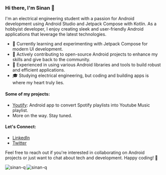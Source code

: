 ### Hi there, I'm Sinan 👋

I'm an electrical engineering student with a passion for Android development using Android Studio and Jetpack Compose with Kotlin. As a hobbyist developer, I enjoy creating sleek and user-friendly Android applications that leverage the latest technologies.

- 🌱 Currently learning and experimenting with Jetpack Compose for modern UI development.
- 💼 Actively contributing to open-source Android projects to enhance my skills and give back to the community.
- 🔧 Experienced in using various Android libraries and tools to build robust and efficient applications.
- 🎓 Studying electrical engineering, but coding and building apps is where my heart truly lies.

#### Some of my projects:

- [Youtify](https://github.com/sinan-q/Spotify2YT): Android app to convert Spotify playlists into Youtube Music playlist.
- More on the way. Stay tuned.

#### Let's Connect:

- [LinkedIn](https://www.linkedin.com/in/sinan-muhammed-p)
- [Twitter](https://twitter.com/si_n_an_q)
  
Feel free to reach out if you're interested in collaborating on Android projects or just want to chat about tech and development. Happy coding! 🚀

<p><img align="left" src="https://github-readme-stats.vercel.app/api/top-langs?username=sinan-q&show_icons=true&locale=en&layout=compact" alt="sinan-q" /></p>
<p><img align="center" src="https://github-readme-streak-stats.herokuapp.com/?user=sinan-q&" alt="sinan-q" /></p>


<!---
sinan-q/sinan-q is a ✨ special ✨ repository because its `README.md` (this file) appears on your GitHub profile.
You can click the Preview link to take a look at your changes.
--->
